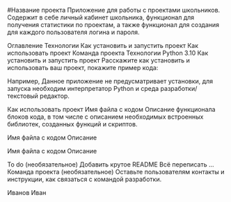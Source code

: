 #Название проекта
Приложение для работы с проектами школьников. Содержит в себе личный кабинет школьника, функционал для получения статистики по проектам, а также функционал для создания для каждого пользователя логина и пароля.

Оглавление
Технологии
Как установить и запустить проект
Как использовать проект
Команда проекта
Технологии
Python 3.10
Как установить и запустить проект
Расскажите как установить и использовать ваш проект, покажите пример кода:

Например, Данное приложение не предусматривает установки, для запуска необходим интерпретатор Python и среда разработки/текстовый редактор.

Как использовать проект
Имя файла с кодом
Описание функционала блоков кода, в том числе с описанием необходимых встроенных библиотек, созданных функций и скриптов.

Имя файла с кодом
Описание

Имя файла с кодом
Описание

To do (необязательное)
 Добавить крутое README
 Всё переписать
 ...
Команда проекта (необязательное)
Оставьте пользователям контакты и инструкции, как связаться с командой разработки.

Иванов Иван
